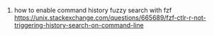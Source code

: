 1. how to enable command history fuzzy search with fzf https://unix.stackexchange.com/questions/665689/fzf-ctlr-r-not-triggering-history-search-on-command-line
